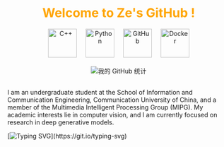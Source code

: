 <div align="center">

  <h1 style="color: #FFA500;">Welcome to Ze's GitHub !</h1>

  <div style="display: flex; justify-content: center; gap: 20px; margin-top: 10px;">
    <img src="https://techstack-generator.vercel.app/cpp-icon.svg" alt="C++" width="65" height="65" />
    <img src="https://techstack-generator.vercel.app/python-icon.svg" alt="Python" width="65" height="65" />
    <img src="https://techstack-generator.vercel.app/github-icon.svg" alt="GitHub" width="65" height="65" />
    <img src="https://techstack-generator.vercel.app/docker-icon.svg" alt="Docker" width="65" height="65" />
  </div>

  <div style="margin-top: 20px;">
    <img src="https://github-readme-stats.vercel.app/api?username=ai-ze&show_icons=true&theme=ayu-mirage" alt="我的 GitHub 统计" />
  </div>

</div>


<div align="left" style="margin-top: 30px;">
  <p>
    I am an undergraduate student at the School of Information and Communication Engineering, Communication University of China, and a member of the Multimedia Intelligent Processing Group (MIPG). My academic interests lie in computer vision, and I am currently focused on research in deep generative models.
  </p>
</div>

[![Typing SVG](https://readme-typing-svg.demolab.com?font=Fira+Code&pause=1000&color=EECE87&width=435&lines=Better+later+than+never.)](https://git.io/typing-svg)

